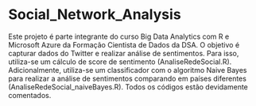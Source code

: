 # Social_Network_Analysis
Este projeto é parte integrante do curso Big Data Analytics com R e Microsoft Azure da Formação Cientista de Dados da DSA. O objetivo é capturar dados do Twitter e realizar análise de sentimentos. Para isso, utiliza-se um cálculo de score de sentimento (AnaliseRedeSocial.R). Adicionalmente, utiliza-se um classificador com o algoritmo Naive Bayes para realizar a análise de sentimentos comparando em países diferentes (AnaliseRedeSocial_naiveBayes.R). Todos os códigos estão devidamente comentados.
